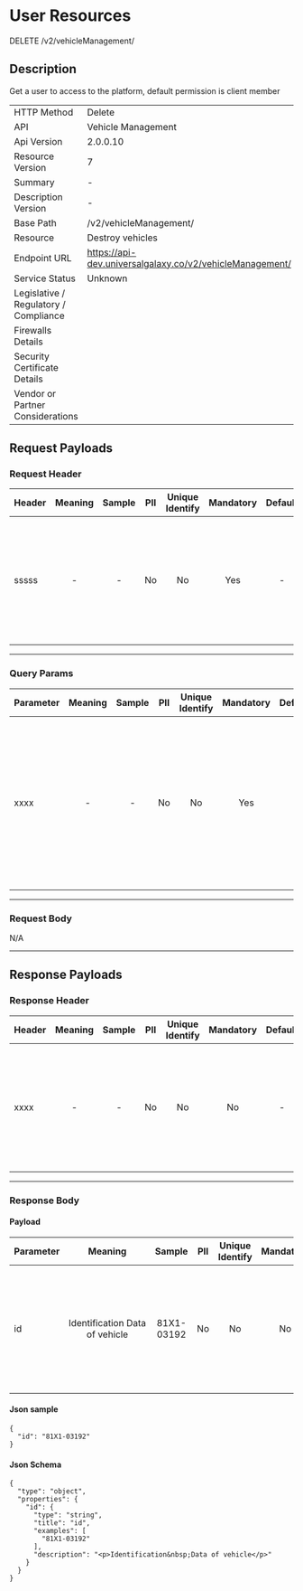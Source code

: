 # User Resources

DELETE /v2/vehicleManagement/

## Description

Get a user to access to the platform, default permission is client member

|                                       |                                                 |
| ------------------------------------- | ----------------------------------------------- |
| HTTP Method                           | Delete                                         |
| API                                   | Vehicle Management                                           |
| Api Version                           | 2.0.0.10                                         |
| Resource Version                      | 7                                               |
| Summary                               |  -                                       |
| Description Version                   |  -  |
| Base Path                             | /v2/vehicleManagement/                                     |
| Resource                              | Destroy vehicles                                      |
| Endpoint URL                          | https://api-dev.universalgalaxy.co/v2/vehicleManagement/              |
| Service Status                        | Unknown                                         |
| Legislative / Regulatory / Compliance |                                             |
| Firewalls Details                     |                                              |
| Security Certificate Details          |                                              |
| Vendor or Partner Considerations      |                                             |

## Request Payloads

### Request Header



| Header | Meaning | Sample | PII | Unique Identify | Mandatory | Default | Details |
| ------------- | :-----: | :-----: | :---: | :---------------: | :---------: | :-------: | ------------------ |
| sssss |  -  |  -   |  No | No | Yes |  -  | Data Type : string<br> Min. length :  - <br> Max. length : No<br> Regex :  - <br>  |


---

### Query Params



| Parameter | Meaning | Sample | PII | Unique Identify | Mandatory | Default | Details |
| ------------- | :-----: | :-----: | :---: | :---------------: | :---------: | :-------: | ------------------ |
| xxxx |  -  |  -   |  No | No | Yes |  -  | Data Type : integer<br> Mininum :  - <br> Exclusive Minimum : No<br> Maximum :  - <br> Exclusive Maximum : No<br> Multiple Of :  - <br>  |


---

### Request Body

N/A

---

## Response Payloads

### Response Header



| Header | Meaning | Sample | PII | Unique Identify | Mandatory | Default | Details |
| ------------- | :-----: | :-----: | :---: | :---------------: | :---------: | :-------: | ------------------ |
| xxxx |  -  |  -   |  No | No | No |  -  | Data Type : string<br> Min. length :  - <br> Max. length : No<br> Regex :  - <br>  |


---

### Response Body

#### Payload 



| Parameter | Meaning | Sample | PII | Unique Identify | Mandatory | Default | Details |
| :----- | :-----: | :-----: | :-----: | :-----: | :-----: | :-----: | :----- |
| id | Identification&#xA0;Data of vehicle | 81X1-03192  |  No | No | No |  -  | Data Type : string<br> Min. length :  - <br> Max. length : No<br> Regex :  - <br>  |




#### Json sample
```
{
  "id": "81X1-03192"
}
```



#### Json Schema
```
{
  "type": "object",
  "properties": {
    "id": {
      "type": "string",
      "title": "id",
      "examples": [
        "81X1-03192"
      ],
      "description": "<p>Identification&nbsp;Data of vehicle</p>"
    }
  }
}
```


